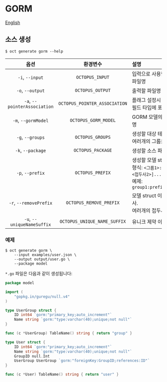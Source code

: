 # GORM

[English](../gorm.md)

## 소스 생성

```shell
$ oct generate gorm --help
```

|             옵션             |           환경변수            | 설명                                                                                                                               |
| :--------------------------: | :---------------------------: | :--------------------------------------------------------------------------------------------------------------------------------- |
|       `-i`, `--input`        |        `OCTOPUS_INPUT`        | 입력으로 사용할 octopus 스키마 파일명                                                                                              |
|       `-o`, `--output`       |       `OCTOPUS_OUTPUT`        | 출력할 파일명 또는 디렉토리명                                                                                                      |
| `-a`, `--pointerAssociation` | `OCTOPUS_POINTER_ASSOCIATION` | 플래그 설정시 연관관계로 설정된 필드 타입에 포인터 타입 사용                                                                       |
|     `-m`, `--gormModel`      |     `OCTOPUS_GORM_MODEL`      | GORM 모델의 임베디드 기본 모델명                                                                                                   |
|       `-g`, `--groups`       |       `OCTOPUS_GROUPS`        | 생성할 대상 테이블 그룹명.<br />여러개의 그룹을 지정시 `,`로 구분                                                                  |
|      `-k`, `--package`       |       `OCTOPUS_PACKAGE`       | 생성할 소스 파일의 패키지명                                                                                                        |
|       `-p`, `--prefix`       |       `OCTOPUS_PREFIX`        | 생성할 모델 struct 이름의 접두사.<br />형식: `<그룹1>:<접두사1>[,<그룹2>:<접두사2>]...`<br />예제: `group1:prefix1,group2:prefix2` |
|    `-r`, `--removePrefix`    |    `OCTOPUS_REMOVE_PREFIX`    | 모델 struct 이름에서 제거할 접두사.<br />여러개의 접두사를 지정시 `,`로 구분                                                       |
|  `-u`, `--uniqueNameSuffix`  | `OCTOPUS_UNIQUE_NAME_SUFFIX`  | 유니크 제약 이름에 사용할 접미사                                                                                                   |

### 예제

```shell
$ oct generate gorm \
    --input examples/user.json \
    --output output/user.go \
    --package model
```

`*.go` 파일은 다음과 같이 생성됩니다:

```go
package model

import (
	"gopkg.in/guregu/null.v4"
)

type UserGroup struct {
	ID int64 `gorm:"primary_key;auto_increment"`
	Name string `gorm:"type:varchar(40);unique;not null"`
}

func (c *UserGroup) TableName() string { return "group" }

type User struct {
	ID int64 `gorm:"primary_key;auto_increment"`
	Name string `gorm:"type:varchar(40);unique;not null"`
	GroupID null.Int
	UserGroup UserGroup `gorm:"foreignKey:GroupID;references:ID"`
}

func (c *User) TableName() string { return "user" }
```

